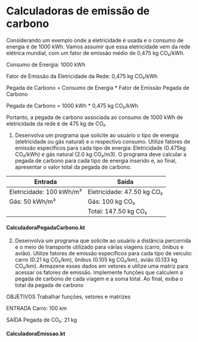 # Calculadoras de emissão de carbono


Considerando ​um exemplo onde a eletricidade é usada e o consumo de energia é de 1000 kWh. Vamos assumir ​que essa eletricidade vem da rede elétrica mundial, com um fator de emissão médio de 0,475 kg ​CO₂/kWh.

Consumo de Energia: 1000 kWh

Fator de Emissão da Eletricidade da Rede: 0,475 kg CO₂/kWh

Pegada de Carbono = Consumo de Energia * Fator de Emissão Pegada de Carbono

Pegada de Carbono = 1000 kWh * 0,475 kg CO₂/kWh

Portanto, a pegada de carbono associada ao consumo de 1000 kWh de eletricidade da rede é de ​475 kg de CO₂.

1. Desenvolva um programa que solicite ao usuário o tipo de energia (eletricidade ou gás natural) e o respectivo consumo. Utilize fatores
de emissão específicos para cada tipo de energia: Eletricidade (0.475kg CO₂/kWh) e gás natural (2.0 kg CO₂/m3). O programa deve calcular
a pegada de carbono para cada tipo de energia inserido e, ao final, apresentar o valor total da pegada de carbono.

| Entrada                               | Saída                        |
|---------------------------------------|------------------------------|
| Eletricidade: 100 kWh/m³              | Eletricidade: 47.50 kg CO₂   |
| Gás: 50 kWh/m³                        | Gás: 100 kg CO₂              |
|                                       | Total: 147.50 kg CO₂         |

#### CalculadoraPegadaCarbono.kt

2. Desenvolva um programa que solicite ao usuário a distância percorrida e o meio de transporte utilizado para várias viagens (carro, ônibus e avião). Utilize fatores de emissão específicos para cada tipo de veículo: carro (0.21 kg CO₂/km), ônibus (0.105 kg CO₂/km), avião (0.133 kg CO₂/km). Armazene esses dados em vetores e utilize uma matriz para acessar os fatores de emissão. Implemente funções que calculem a pegada de carbono de cada viagem e a soma total. Ao final, exiba o total da pegada de carbono

OBJETIVOS
Trabalhar funções, vetores e matrizes

ENTRADA
Carro: 100 km

SAÍDA
Pegada de CO₂: 21 kg

#### CalculadoraEmissao.kt

